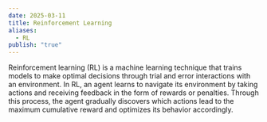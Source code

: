 ```yaml
---
date: 2025-03-11
title: Reinforcement Learning
aliases:
  - RL
publish: "true"
---
```

Reinforcement learning (RL) is a machine learning technique that trains models to make optimal decisions through trial and error interactions with an environment. In RL, an agent learns to navigate its environment by taking actions and receiving feedback in the form of rewards or penalties. Through this process, the agent gradually discovers which actions lead to the maximum cumulative reward and optimizes its behavior accordingly.
